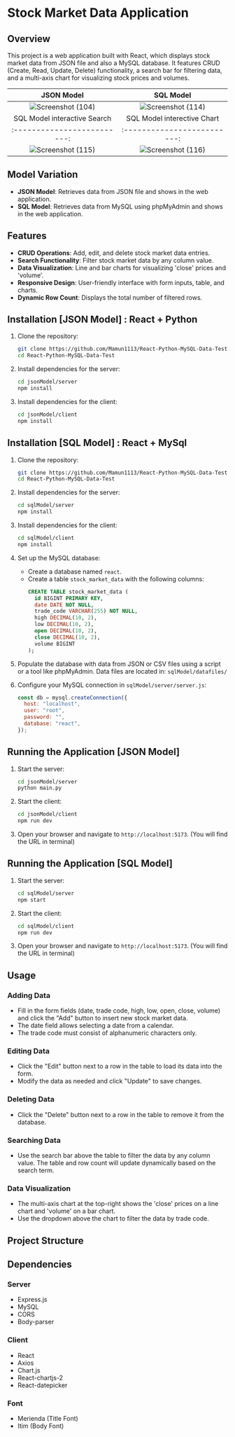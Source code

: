 # Stock Market Data Application

## Overview

This project is a web application built with React, which displays stock market data from JSON file and also a MySQL database. It features CRUD (Create, Read, Update, Delete) functionality, a search bar for filtering data, and a multi-axis chart for visualizing stock prices and volumes.

JSON Model             |  SQL Model
:-------------------------:|:-------------------------:
![Screenshot (104)](https://github.com/Mamun1113/React-Python-MySQL-Data-Test/assets/66373332/36a47976-6a4a-4374-813f-6f0c4da4ec3b)  |  ![Screenshot (114)](https://github.com/Mamun1113/React-Python-MySQL-Data-Test/assets/66373332/a9b14302-6b0b-4aa6-a725-42a72ac8ca55)
SQL Model interactive Search             |  SQL Model interective Chart
:-------------------------:|:-------------------------:
![Screenshot (115)](https://github.com/Mamun1113/React-Python-MySQL-Data-Test/assets/66373332/b2d819d6-a239-4b9f-9ae8-9dce74a4f3bf)  |  ![Screenshot (116)](https://github.com/Mamun1113/React-Python-MySQL-Data-Test/assets/66373332/b9b2b594-4177-4298-8615-c33a9de6c83a)

## Model Variation

- **JSON Model**: Retrieves data from JSON file and shows in the web application.
- **SQL Model**: Retrieves data from MySQL using phpMyAdmin and shows in the web application.

## Features

- **CRUD Operations**: Add, edit, and delete stock market data entries.
- **Search Functionality**: Filter stock market data by any column value.
- **Data Visualization**: Line and bar charts for visualizing 'close' prices and 'volume'.
- **Responsive Design**: User-friendly interface with form inputs, table, and charts.
- **Dynamic Row Count**: Displays the total number of filtered rows.

## Installation [JSON Model] : React + Python

1. Clone the repository:

   ```bash
   git clone https://github.com/Mamun1113/React-Python-MySQL-Data-Test.git
   cd React-Python-MySQL-Data-Test
   ```

2. Install dependencies for the server:

   ```bash
   cd jsonModel/server
   npm install
   ```

3. Install dependencies for the client:
   ```bash
   cd jsonModel/client
   npm install
   ```

## Installation [SQL Model] : React + MySql

1. Clone the repository:

   ```bash
   git clone https://github.com/Mamun1113/React-Python-MySQL-Data-Test.git
   cd React-Python-MySQL-Data-Test
   ```

2. Install dependencies for the server:

   ```bash
   cd sqlModel/server
   npm install
   ```

3. Install dependencies for the client:

   ```bash
   cd sqlModel/client
   npm install
   ```

4. Set up the MySQL database:

   - Create a database named `react`.
   - Create a table `stock_market_data` with the following columns:
     ```sql
     CREATE TABLE stock_market_data (
       id BIGINT PRIMARY KEY,
       date DATE NOT NULL,
       trade_code VARCHAR(255) NOT NULL,
       high DECIMAL(10, 2),
       low DECIMAL(10, 2),
       open DECIMAL(10, 2),
       close DECIMAL(10, 2),
       volume BIGINT
     );
     ```

5. Populate the database with data from JSON or CSV files using a script or a tool like phpMyAdmin.
   Data files are located in: `sqlModel/datafiles/`

6. Configure your MySQL connection in `sqlModel/server/server.js`:
   ```javascript
   const db = mysql.createConnection({
     host: "localhost",
     user: "root",
     password: "",
     database: "react",
   });
   ```

## Running the Application [JSON Model]

1. Start the server:

   ```bash
   cd jsonModel/server
   python main.py
   ```

2. Start the client:

   ```bash
   cd jsonModel/client
   npm run dev
   ```

3. Open your browser and navigate to `http://localhost:5173`.
   (You will find the URL in terminal)

## Running the Application [SQL Model]

1. Start the server:

   ```bash
   cd sqlModel/server
   npm start
   ```

2. Start the client:

   ```bash
   cd sqlModel/client
   npm run dev
   ```

3. Open your browser and navigate to `http://localhost:5173`.
   (You will find the URL in terminal)

## Usage

### Adding Data

- Fill in the form fields (date, trade code, high, low, open, close, volume) and click the "Add" button to insert new stock market data.
- The date field allows selecting a date from a calendar.
- The trade code must consist of alphanumeric characters only.

### Editing Data

- Click the "Edit" button next to a row in the table to load its data into the form.
- Modify the data as needed and click "Update" to save changes.

### Deleting Data

- Click the "Delete" button next to a row in the table to remove it from the database.

### Searching Data

- Use the search bar above the table to filter the data by any column value. The table and row count will update dynamically based on the search term.

### Data Visualization

- The multi-axis chart at the top-right shows the 'close' prices on a line chart and 'volume' on a bar chart.
- Use the dropdown above the chart to filter the data by trade code.

## Project Structure

## Dependencies

### Server

- Express.js
- MySQL
- CORS
- Body-parser

### Client

- React
- Axios
- Chart.js
- React-chartjs-2
- React-datepicker

### Font

- Merienda (Title Font)
- Itim (Body Font)

